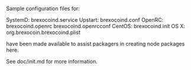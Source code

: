 Sample configuration files for:

SystemD: brexocoind.service
Upstart: brexocoind.conf
OpenRC:  brexocoind.openrc
         brexocoind.openrcconf
CentOS:  brexocoind.init
OS X:    org.brexocoin.brexocoind.plist

have been made available to assist packagers in creating node packages here.

See doc/init.md for more information.

